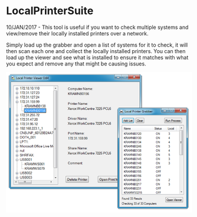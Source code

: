 # LocalPrinterSuite
 10/JAN/2017 - This tool is useful if you want to check multiple systems and view/remove their locally installed printers over a network.

Simply load up the grabber and open a list of systems for it to check, it will then scan each one and collect the locally installed printers.
You can then load up the viewer and see what is installed to ensure it matches with what you expect and remove any that might be causing issues.

![Screenshot](LocalPrinterSuite-screenshot.png)
